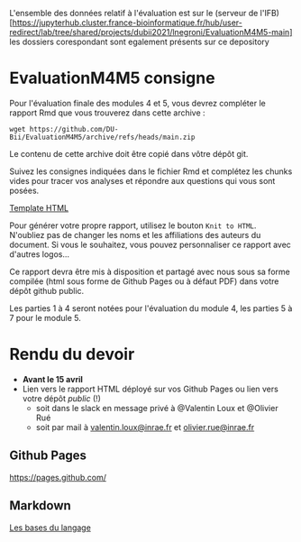 L'ensemble des données relatif à l'évaluation est sur le (serveur de l'IFB)[https://jupyterhub.cluster.france-bioinformatique.fr/hub/user-redirect/lab/tree/shared/projects/dubii2021/lnegroni/EvaluationM4M5-main]
les dossiers corespondant sont egalement présents sur ce depository

# EvaluationM4M5 consigne

Pour l'évaluation finale des modules 4 et 5, vous devrez compléter le rapport Rmd que vous trouverez dans cette archive :

```
wget https://github.com/DU-Bii/EvaluationM4M5/archive/refs/heads/main.zip
```

Le contenu de cette archive doit être copié dans vôtre dépôt git.

Suivez les consignes indiquées dans le fichier Rmd et complétez les chunks vides pour tracer vos analyses et répondre aux questions qui vous sont posées.

[Template HTML](https://du-bii.github.io/EvaluationM4M5/Evaluation.html)

Pour générer votre propre rapport, utilisez le bouton `Knit to HTML`. N'oubliez pas de changer les noms et les affiliations des auteurs du document. Si vous le souhaitez, vous pouvez personnaliser ce rapport avec d'autres logos...

Ce rapport devra être mis à disposition et partagé avec nous sous sa forme compilée (html sous forme de Github Pages ou à défaut PDF) dans votre dépôt github public.

Les parties 1 à 4 seront notées pour l'évaluation du module 4, les parties 5 à 7 pour le module 5.

# Rendu du devoir 


* **Avant le 15 avril**
* Lien vers le rapport HTML déployé sur vos Github Pages ou lien vers votre dépôt _public_ (!)
  - soit dans le slack en message privé à @Valentin Loux et @Olivier Rué
  - soit par mail à valentin.loux@inrae.fr et olivier.rue@inrae.fr

## Github Pages

https://pages.github.com/

## Markdown

[Les bases du langage](https://github.com/adam-p/markdown-here/wiki/Markdown-Cheatsheet)

